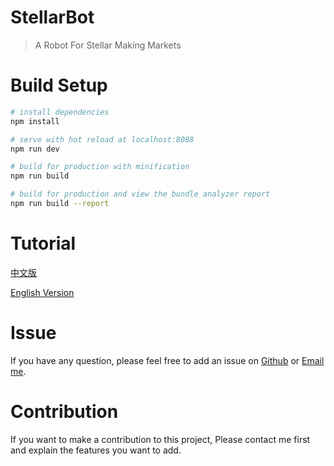 # StellarBot

> A Robot For Stellar Making Markets

# Build Setup

``` bash
# install dependencies
npm install

# serve with hot reload at localhost:8088
npm run dev

# build for production with minification
npm run build

# build for production and view the bundle analyzer report
npm run build --report
```

# Tutorial

[中文版](https://steemit.com/cn/@ety001/stellarbot)

[English Version](https://steemit.com/utopian-io/@ety001/how-to-use-stellarbot-a-free-making-market-robot)

# Issue

If you have any question, please feel free to add an issue on [Github](https://github.com/ety001/stellar-bot/issues) or [Email me](mailto:work@domyself.me).

# Contribution

If you want to make a contribution to this project, Please contact me first and explain the features you want to add.
